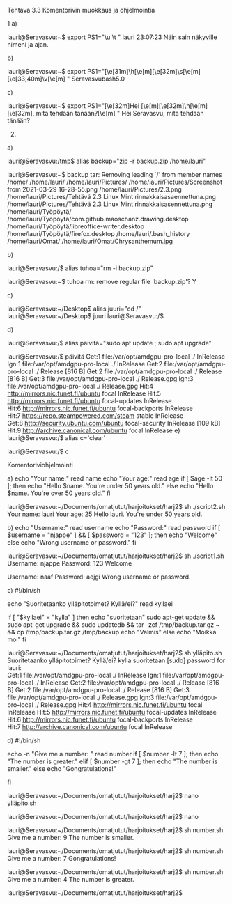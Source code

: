 Tehtävä 3.3 Komentorivin muokkaus ja ohjelmointia

1
a)

lauri@Seravasvu:~$ export PS1="\u \t "
lauri 23:07:23 
Näin sain näkyville nimeni ja ajan. 

b)

lauri@Seravasvu:~$ export PS1="\[\e[31m\]\h\[\e[m\]\[\e[32m\]\s\[\e[m\]\[\e[33;40m\]\v\[\e[m\] "
Seravasvubash5.0 

c)

lauri@Seravasvu:~$ export PS1="\[\e[32m\]Hei \[\e[m\]\[\e[32m\]\h\[\e[m\]\[\e[32m\], mitä tehdään tänään?\[\e[m\] "
Hei Seravasvu, mitä tehdään tänään? 

2.
a)

lauri@Seravasvu:/tmp$ alias backup="zip -r backup.zip /home/lauri"

lauri@Seravasvu:~$ backup
tar: Removing leading `/' from member names
/home/
/home/lauri/
/home/lauri/Pictures/
/home/lauri/Pictures/Screenshot from 2021-03-29 16-28-55.png
/home/lauri/Pictures/2.3.png
/home/lauri/Pictures/Tehtävä 2.3 Linux Mint rinnakkaisasaennettuna.png
/home/lauri/Pictures/Tehtävä 2.3 Linux Mint rinnakkaisasennettuna.png
/home/lauri/Työpöytä/
/home/lauri/Työpöytä/com.github.maoschanz.drawing.desktop
/home/lauri/Työpöytä/libreoffice-writer.desktop
/home/lauri/Työpöytä/firefox.desktop
/home/lauri/.bash_history
/home/lauri/Omat/
/home/lauri/Omat/Chrysanthemum.jpg

b)

lauri@Seravasvu:/$ alias tuhoa="rm -i  backup.zip"

lauri@Seravasvu:~$ tuhoa
rm: remove regular file 'backup.zip'? Y

c)

lauri@Seravasvu:~/Desktop$ alias juuri="cd /"
lauri@Seravasvu:~/Desktop$ juuri
lauri@Seravasvu:/$ 














d)

lauri@Seravasvu:/$ alias päivitä="sudo apt update ; sudo apt upgrade"

lauri@Seravasvu:/$ päivitä
Get:1 file:/var/opt/amdgpu-pro-local ./ InRelease
Ign:1 file:/var/opt/amdgpu-pro-local ./ InRelease
Get:2 file:/var/opt/amdgpu-pro-local ./ Release [816 B]
Get:2 file:/var/opt/amdgpu-pro-local ./ Release [816 B]
Get:3 file:/var/opt/amdgpu-pro-local ./ Release.gpg
Ign:3 file:/var/opt/amdgpu-pro-local ./ Release.gpg
Hit:4 http://mirrors.nic.funet.fi/ubuntu focal InRelease
Hit:5 http://mirrors.nic.funet.fi/ubuntu focal-updates InRelease               
Hit:6 http://mirrors.nic.funet.fi/ubuntu focal-backports InRelease             
Hit:7 https://repo.steampowered.com/steam stable InRelease                     
Get:8 http://security.ubuntu.com/ubuntu focal-security InRelease [109 kB]      
Hit:9 http://archive.canonical.com/ubuntu focal InRelease
e)
lauri@Seravasvu:/$ alias c='clear'

lauri@Seravasvu:/$ c

Komentoriviohjelmointi


a)
echo "Your name:"
read name
echo "Your age:"
read age
if [ $age -lt 50 ]; then
    echo "Hello $name. You're under 50 years old."
else
    echo "Hello $name. You're over 50 years old."
fi

lauri@Seravasvu:~/Documents/omatjutut/harjoitukset/harj2$ sh ./script2.sh
Your name:
lauri
Your age:
25
Hello lauri. You're under 50 years old.


b)
echo "Username:"
read username
echo "Password:"
read password
if [ $username =  "njappe" ] && [ $password = "123" ]; then
    echo "Welcome"
else
    echo "Wrong username or password."
fi

lauri@Seravasvu:~/Documents/omatjutut/harjoitukset/harj2$ sh ./script1.sh
Username:
njappe
Password:
123
Welcome

Username:
naaf
Password:
aejgi
Wrong username or password.

c)
#!/bin/sh

echo "Suoritetaanko ylläpitotoimet? Kyllä/ei?"
read kyllaei

if [ "$kyllaei" = "kylla" ]
        then echo "suoritetaan"
        sudo apt-get update &&
        sudo apt-get upgrade &&
        sudo updatedb &&
        tar -zcf /tmp/backup.tar.gz ~ &&
        cp /tmp/backup.tar.gz /tmp/backup
        echo "Valmis"
else
        echo "Moikka moi"
fi


lauri@Seravasvu:~/Documents/omatjutut/harjoitukset/harj2$ sh ylläpito.sh
Suoritetaanko ylläpitotoimet? Kyllä/ei?
kylla
suoritetaan
[sudo] password for lauri:     
Get:1 file:/var/opt/amdgpu-pro-local ./ InRelease
Ign:1 file:/var/opt/amdgpu-pro-local ./ InRelease
Get:2 file:/var/opt/amdgpu-pro-local ./ Release [816 B]
Get:2 file:/var/opt/amdgpu-pro-local ./ Release [816 B]
Get:3 file:/var/opt/amdgpu-pro-local ./ Release.gpg
Ign:3 file:/var/opt/amdgpu-pro-local ./ Release.gpg
Hit:4 http://mirrors.nic.funet.fi/ubuntu focal InRelease
Hit:5 http://mirrors.nic.funet.fi/ubuntu focal-updates InRelease             
Hit:6 http://mirrors.nic.funet.fi/ubuntu focal-backports InRelease           
Hit:7 http://archive.canonical.com/ubuntu focal InRelease      

d)
#!/bin/sh

echo -n "Give me a number: "
read number
        if [ $number -lt 7 ]; then
echo "The number is greater."
        elif [ $number -gt 7 ]; then
echo "The number is smaller."
        else
echo "Gongratulations!"

fi


lauri@Seravasvu:~/Documents/omatjutut/harjoitukset/harj2$ nano ylläpito.sh 

lauri@Seravasvu:~/Documents/omatjutut/harjoitukset/harj2$ nano

lauri@Seravasvu:~/Documents/omatjutut/harjoitukset/harj2$ sh number.sh
Give me a number: 9
The number is smaller.

lauri@Seravasvu:~/Documents/omatjutut/harjoitukset/harj2$ sh number.sh
Give me a number: 7
Gongratulations!

lauri@Seravasvu:~/Documents/omatjutut/harjoitukset/harj2$ sh number.sh
Give me a number: 4
The number is greater.

lauri@Seravasvu:~/Documents/omatjutut/harjoitukset/harj2$ 
